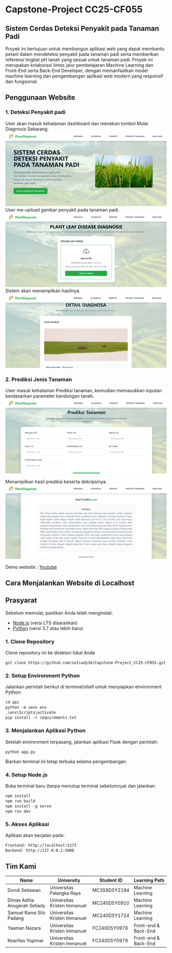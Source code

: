# Capstone-Project CC25-CF055

## Sistem Cerdas Deteksi Penyakit pada Tanaman Padi
Proyek ini bertujuan untuk membangun aplikasi web yang dapat membantu petani dalam mendeteksi penyakit pada tanaman padi serta memberikan referensi tingkat pH tanah yang sesuai untuk tanaman padi. Proyek ini merupakan kolaborasi lintas jalur pembelajaran Machine Learning dan Front-End serta Back-End Developer, dengan memanfaatkan model machine learning dan pengembangan aplikasi web modern yang responsif dan fungsional.

## Penggunaan Website
### 1. Deteksi Penyakit padi
User akan masuk kehalaman dashboard dan menekan tombol Mulai Diagnosis Sekarang.
![Dashboard](https://github.com/Donsss/IMAGE/blob/main/capstone/dashboard.png)
User me-upload gambar penyakit pada tanaman padi.
![Diagnosis](https://github.com/Donsss/IMAGE/blob/main/capstone/diagnosa.png)
Sistem akan menampilkan hasilnya.
![Detail Diagnosis](https://github.com/Donsss/IMAGE/blob/main/capstone/hasil%20diagnosa.png)

### 2. Prediksi Jenis Tanaman
User masuk kehalaman Prediksi tanaman, kemudian memasukkan inputan berdasarkan parameter kandungan tanah.
![Prediksi Tanaman](https://github.com/Donsss/IMAGE/blob/main/capstone/prediksi%20tanaman.png)

Menampilkan hasil prediksi beserta dekripsinya.
![Deskripsi Tanaman](https://github.com/Donsss/IMAGE/blob/main/capstone/dekripsi%20tanaman.png)

Demo website : [Youtube](https://www.youtube.com/watch?v=Bd5pAyd-f5g&feature=youtu.be)

## Cara Menjalankan Website di Localhost

## Prasyarat
Sebelum memulai, pastikan Anda telah menginstal:
- [Node.js](https://nodejs.org/) (versi LTS disarankan)
- [Python](https://www.python.org/) (versi 3.7 atau lebih baru)

### 1. Clone Repository
Clone repository ini ke direktori lokal Anda
```
git clone https://github.com/setiady16/Capstone-Project_CC25-CF055.git
```

### 2. Setup Environment Python
Jalankan perintah berikut di terminal/shell untuk menyiapkan environment Python:
```
cd api
python -m venv env
.\env\Scripts\activate
pip install -r requirements.txt
```


### 3. Menjalankan Aplikasi Python
Setelah environment terpasang, jalankan aplikasi Flask dengan perintah:
```
python app.py
```
Biarkan terminal ini tetap terbuka selama pengembangan.

### 4. Setup Node.js
Buka terminal baru (tanpa menutup terminal sebelumnya) dan jalankan:
```
npm install
npm run build
npm install -g serve
npm run dev
```

### 5. Akses Aplikasi
Aplikasi akan berjalan pada:
```
Frontend: http://localhost:5173
Backend: http://127.0.0.1:5000
```

## Tim Kami
| Name | University | Student ID | Learning Path |
|---------|---------|---------|---------|
| Dondi Setiawan |  Universitas Palangka Raya |  MC359D5Y2184 | Machine Learning | 
| Dimas Aditia Anugerah Setiady |  Universitas Kristen Immanuel |  MC240D5Y0910 | Machine Learning |   
| Samuel Rama Silo Padang |  Universitas Kristen Immanuel |  MC240D5Y1724 | Machine Learning |   
| Yaaman Nazara |  Universitas Kristen Immanuel | FC240D5Y0978  | Front-end & Back-End |   
| Kearifan Yopimar |  Universitas Kristen Immanuel |  FC240D5Y0979 | Front-end & Back-End |   
